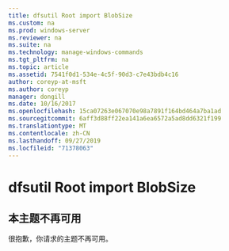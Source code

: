 ```yaml
---
title: dfsutil Root import BlobSize
ms.custom: na
ms.prod: windows-server
ms.reviewer: na
ms.suite: na
ms.technology: manage-windows-commands
ms.tgt_pltfrm: na
ms.topic: article
ms.assetid: 7541f0d1-534e-4c5f-90d3-c7e43bdb4c16
author: coreyp-at-msft
ms.author: coreyp
manager: dongill
ms.date: 10/16/2017
ms.openlocfilehash: 15ca07263e067070e98a7891f164bd464a7ba1ad
ms.sourcegitcommit: 6aff3d88ff22ea141a6ea6572a5ad8dd6321f199
ms.translationtype: MT
ms.contentlocale: zh-CN
ms.lasthandoff: 09/27/2019
ms.locfileid: "71378063"
---
```

# <a name="dfsutil-root-import-blobsize"></a>dfsutil Root import BlobSize



## <a name="this-topic-is-no-longer-available"></a>本主题不再可用

很抱歉，你请求的主题不再可用。
